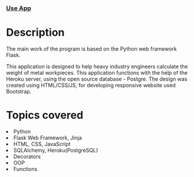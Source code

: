 
### <a href="https://weight-calculator-22.herokuapp.com/">Use App</a>

# Description
The main work of the program is based on the Python web framework Flask.

This application is designed to help heavy industry engineers calculate the weight of metal workpieces. 
This application functions with the help of the Heroku server, using the open source database - Postgre. 
The design was created using HTML/CSS/JS, for developing responsive website used Bootstrap.


# Topics covered

<li>Python</li>

<li>Flask Web Framework, Jinja</li>

<li>HTML, CSS, JavaScript

<li>SQLAlchemy, Heroku(PostgreSQL)</li>

<li>Decorators</li>

<li>OOP</li>

<li>Functions</li>
